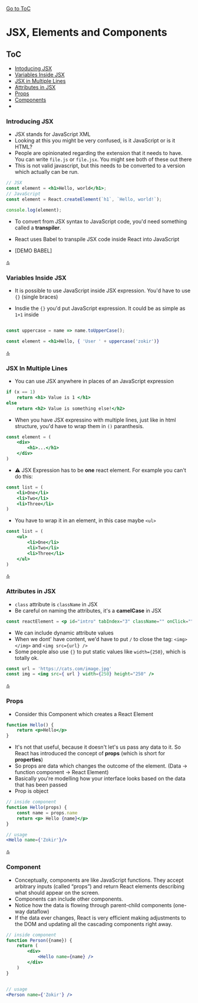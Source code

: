 [Go to ToC](../README.md)

# JSX, Elements and Components

## ToC
* [Intoducing JSX](#introducing-jsx)  
* [Variables Inside JSX](#variables-inside-jsx)  
* [JSX in Multiple Lines](#jsx-in-multiple-lines)
* [Attributes in JSX](#attributes-in-jsx)
* [Props](#props)
* [Components](#components)
* [](#)

### Introducing JSX

- JSX stands for JavaScript XML
- Looking at this you might be very confused, is it JavaScript or is it HTML?
- People are opinionated regarding the extension that it needs to have. You can write `file.js` or `file.jsx`. You might see both of these out there
- This is not valid javascript, but this needs to be converted to a version which actually can be run.
```jsx
// JSX
const element = <h1>Hello, world</h1>;
// JavaScript
const element = React.createElement(`h1`, `Hello, world!`);

console.log(element);

```

- To convert from JSX syntax to JavaScript code, you'd need something called a **transpiler**.

- React uses Babel to transpile JSX code inside React into JavaScript
- [DEMO BABEL]


[🔝](#toc)  
  

### Variables Inside JSX

- It is possible to use JavaScript inside JSX expression. You'd have to use `{}` (single braces)

- Insdie the `{}` you'd put JavaScript expression. It could be as simple as `1+1` inside

```jsx

const uppercase = name => name.toUpperCase();

const element = <h1>Hello, { 'User ' + uppercase('zokir')}
```

[🔝](#toc)  
  


### JSX In Multiple Lines

- You can use JSX anywhere in places of an JavaScript expression

```jsx
if (x == 1) 
    return <h1> Value is 1 </h1>
else
    return <h2> Value is something else!</h2>
```

- When you have JSX expressino with multiple lines, just like in html structure, you'd have to wrap them in `()` paranthesis.

```jsx
const element = (
    <div>
        <h1>...</h1>
    </div>
)
```

- :warning: JSX Expression has to be **one** react element. For example you can't do this:

```jsx
const list = (
    <li>One</li>
    <li>Two</li>
    <li>Three</li>
)
```
- You have to wrap it in an element, in this case maybe `<ul>`
```jsx
const list = (
    <ul>
        <li>One</li>
        <li>Two</li>
        <li>Three</li>
    </ul>
)
```
  
[🔝](#toc)  

### Attributes in JSX

- `class` attribute is `className` in JSX
- Be careful on naming the attributes, it's a **camelCase** in JSX

```jsx
const reactElement = <p id="intro" tabIndex="3" className="" onClick=""></p>
```
- We can include dynamic attribute values
- When we dont' have content, we'd have to put `/` to close the tag: `<img></img>` and `<img src={url} />`
- Some people also use `{}` to put static values like `width={250}`, which is totally ok.
```jsx
const url = 'https://cats.com/image.jpg' 
const img = <img src={ url } width={250} height="250" />
```
  
[🔝](#toc)  

### Props

- Consider this Component which creates a React Element

```jsx
function Hello() {
    return <p>Hello</p>
}
```
- It's not that useful, because it doesn't let's us pass any data to it. So React has introduced the concept of **props** (which is short for **properties**)
- So props are data which changes the outcome of the element. (Data -> function component -> React Element)
- Basically you're modelling how your interface looks based on the data that has been passed
- Prop is object
```jsx
// inside component
function Hello(props) {
    const name = props.name
    return <p> Hello {name}</p>
}

// usage
<Hello name={'Zokir'}/>

```
  
[🔝](#toc)  

### Component

- Conceptually, components are like JavaScript functions. They accept arbitrary inputs (called “props”) and return React elements describing what should appear on the screen.
- Components can include other components.
- Notice how the data is flowing through parent-child components (one-way dataflow)
- If the data ever changes, React is very efficient making adjustments to the DOM and updating all the cascading components right away.
 

```jsx
// inside component
function Person({name}) {
    return (
        <div>
            <Hello name={name} />
        </div>
    )
}


// usage
<Person name={'Zokir'} />


```

